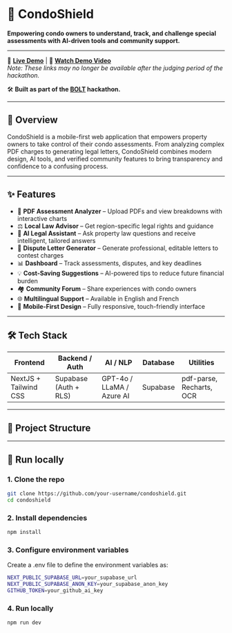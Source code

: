 # 🏢 CondoShield

**Empowering condo owners to understand, track, and challenge special assessments with AI-driven tools and community support.**

---

🔗 [**Live Demo**](https://condo-shield.vercel.app/) | 🎥 [**Watch Demo Video**](https://youtu.be/ObFtcmytA2s)  
_Note: These links may no longer be available after the judging period of the hackathon._

🛠️ **Built as part of the [BOLT](https://worldslargesthackathon.devpost.com/?ref_feature=challenge&ref_medium=your-open-hackathons&ref_content=Submissions+open&_gl=1*1ix3l7h*_gcl_au*MTExNzMzOTk5OC4xNzQzOTQ0NTky*_ga*MzcxODQ4MTcwLjE3MzYxMzgyOTk.*_ga_0YHJK3Y10M*czE3NTEyMzIwMjYkbzM2NyRnMSR0MTc1MTIzMjc2NSRqNjAkbDAkaDA.) hackathon.**

---

## 🚀 Overview

CondoShield is a mobile-first web application that empowers property owners to take control of their condo assessments. From analyzing complex PDF charges to generating legal letters, CondoShield combines modern design, AI tools, and verified community features to bring transparency and confidence to a confusing process.

---

## ✨ Features

- 📄 **PDF Assessment Analyzer** – Upload PDFs and view breakdowns with interactive charts
- ⚖️ **Local Law Advisor** – Get region-specific legal rights and guidance
- 💬 **AI Legal Assistant** – Ask property law questions and receive intelligent, tailored answers
- 📝 **Dispute Letter Generator** – Generate professional, editable letters to contest charges
- 📊 **Dashboard** – Track assessments, disputes, and key deadlines
- 💡 **Cost-Saving Suggestions** – AI-powered tips to reduce future financial burden
- 🏘️ **Community Forum** – Share experiences with condo owners
- 🌐 **Multilingual Support** – Available in English and French
- 📱 **Mobile-First Design** – Fully responsive, touch-friendly interface

---

## 🛠️ Tech Stack

| Frontend              | Backend / Auth        | AI / NLP                  | Database | Utilities                |
| --------------------- | --------------------- | ------------------------- | -------- | ------------------------ |
| NextJS + Tailwind CSS | Supabase (Auth + RLS) | GPT-4o / LLaMA / Azure AI | Supabase | pdf-parse, Recharts, OCR |

---

## 📂 Project Structure

---

## 🧪 Run locally

### 1. Clone the repo

```bash
git clone https://github.com/your-username/condoshield.git
cd condoshield
```

### 2. Install dependencies

```bash
npm install
```

### 3. Configure environment variables

Create a .env file to define the environment variables as:

```bash
NEXT_PUBLIC_SUPABASE_URL=your_supabase_url
NEXT_PUBLIC_SUPABASE_ANON_KEY=your_supabase_anon_key
GITHUB_TOKEN=your_github_ai_key
```

### 4. Run locally

```bash
npm run dev
```
